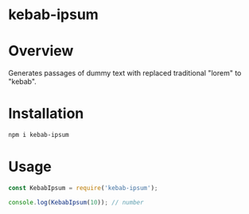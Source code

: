 # kebab-ipsum

# Overview
Generates passages of dummy text with replaced traditional "lorem" to "kebab".

# Installation
```sh
npm i kebab-ipsum
```

# Usage
```js
const KebabIpsum = require('kebab-ipsum');

console.log(KebabIpsum(10)); // number
```